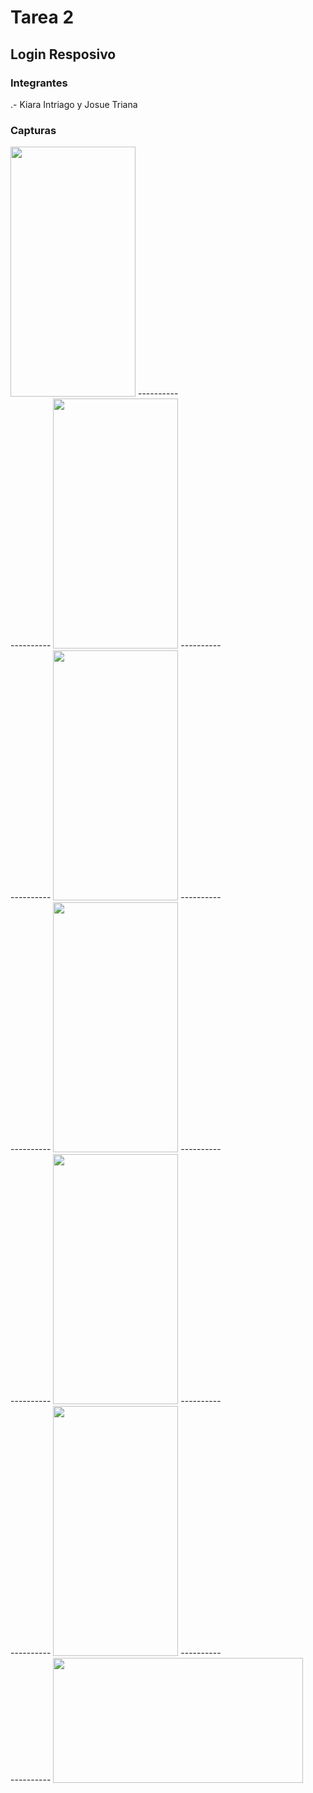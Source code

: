 # Tarea 2
## Login Resposivo
### Integrantes
.- Kiara Intriago y Josue Triana

### Capturas
<img src="captura1.png" width="200" height="400">
----------<br>
----------
<img src="captura2.png" width="200" height="400">
----------<br>
----------
<img src="captura3.png" width="200" height="400">
----------<br>
----------
<img src="captura4.png" width="200" height="400">
----------<br>
----------
<img src="captura6.png" width="200" height="400">
----------<br>
----------
<img src="captura7.png" width="200" height="400">
----------<br>
----------
<img src="capturaf2.png" width="400" height="200">







